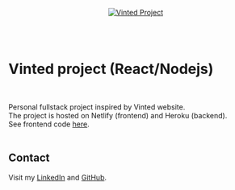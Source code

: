 <p align="center">
  <a href="https://vinted-yann.netlify.app/">
    <img src="https://res.cloudinary.com/dssoozni5/image/upload/v1631090017/vinted/readme/vinted_drgbii.jpg" alt ="Vinted Project"  />
  </a>
</p>
<br/>
<br/>
<h1>Vinted project (React/Nodejs)</h1>
<br/>

Personal fullstack project inspired by Vinted website.<br>
The project is hosted on Netlify (frontend) and Heroku (backend).<br> 
See frontend code <a href="https://github.com/acctYann/Vinted-frontend.git"> here</a>.</br>
<br/>

<h2>Contact</h2>
<p>Visit my <a href="https://www.linkedin.com/in/yannponcet"> LinkedIn</a> and <a href="https://github.com/acctYann"> GitHub</a>.</p>
<br/>

